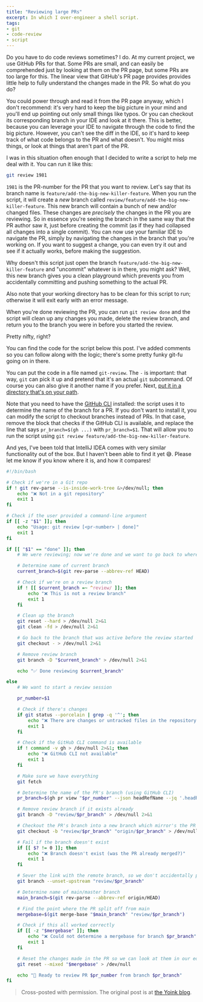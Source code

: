 ```yaml
---
title: "Reviewing large PRs"
excerpt: In which I over-engineer a shell script.
tags:
- git
- code-review
- script
---
```

Do you have to do code reviews sometimes? I do. At my current project, we use GitHub PRs for that. Some PRs are small, and can easily be comprehended just by looking at them on the PR page, but some PRs are too large for this. The linear view that GitHub's PR page provides provides little help to fully understand the changes made in the PR. So what do you do?

You could power through and read it from the PR page anyway, which I don't recommend: it's very hard to keep the big picture in your mind and you'll end up pointing out only small things like typos. Or you can checkout its corresponding branch in your IDE and look at it there. This is better, because you can leverage your IDE to navigate through the code to find the big picture. However, you can't see the diff in the IDE, so it's hard to keep track of what code belongs to the PR and what doesn't. You might miss things, or look at things that aren't part of the PR.

I was in this situation often enough that I decided to write a script to help me deal with it. You can run it like this:

```sh
git review 1981
```

`1981` is the PR-number for the PR that you want to review. Let's say that its branch name is `feature/add-the-big-new-killer-feature`. When you run the script, it will create a _new_ branch called `review/feature/add-the-big-new-killer-feature`. This new branch will contain a bunch of new and/or changed files. These changes are _precisely_ the changes in the PR you are reviewing. So in essence you're seeing the branch in the same way that the PR author saw it, just before creating the commit (as if they had collapsed all changes into a single commit). You can now use your familiar IDE to navigate the PR, simply by navigating the changes in the branch that you're working on. If you want to suggest a change, you can even try it out and see if it actually works, before making the suggestion.

Why doesn't this script just open the branch `feature/add-the-big-new-killer-feature` and "uncommit" whatever is in there, you might ask? Well, this new branch gives you a clean playground which prevents you from accidentally committing and pushing something to the actual PR.

Also note that your working directory has to be clean for this script to run; otherwise it will exit early with an error message.

When you're done reviewing the PR, you can run `git review done` and the script will clean up any changes you made, delete the review branch, and return you to the branch you were in before you started the review.

Pretty nifty, right?

You can find the code for the script below this post. I've added comments so you can follow along with the logic; there's some pretty funky git-fu going on in there.

You can put the code in a file named `git-review`. The `-` is important: that way, `git` can pick it up and pretend that it's an actual `git` subcommand. Of course you can also give it another name if you prefer. Next, [put it in a directory that's on your path](https://apple.stackexchange.com/q/275343/175504).

Note that you need to have the [GitHub CLI](https://cli.github.com/) installed: the script uses it to determine the name of the branch for a PR. If you don't want to install it, you can modify the script to checkout branches instead of PRs. In that case, remove the block that checks if the GitHub CLI is available, and replace the line that says `pr_branch=$(gh ...)` with `pr_branch=$1`. That will allow you to run the script using `git review feature/add-the-big-new-killer-feature`.

And yes, I've been told that IntelliJ IDEA comes with very similar functionality out of the box. But I haven't been able to find it yet 😅. Please let me know if you know where it is, and how it compares!

```sh
#!/bin/bash

# Check if we're in a Git repo
if ! git rev-parse --is-inside-work-tree &>/dev/null; then
    echo "❌ Not in a git repository"
    exit 1
fi

# Check if the user provided a command-line argument
if [[ -z "$1" ]]; then
    echo "Usage: git review [<pr-number> | done]"
    exit 1
fi

if [[ "$1" == "done" ]]; then
    # We were reviewing; now we're done and we want to go back to where we were

    # Determine name of current branch
    current_branch=$(git rev-parse --abbrev-ref HEAD)

    # Check if we're on a review branch
    if ! [[ $current_branch =~ ^review/ ]]; then
        echo "❌ This is not a review branch"
        exit 1
    fi

    # Clean up the branch
    git reset --hard > /dev/null 2>&1
    git clean -fd > /dev/null 2>&1

    # Go back to the branch that was active before the review started
    git checkout - > /dev/null 2>&1

    # Remove review branch
    git branch -D "$current_branch" > /dev/null 2>&1

    echo "✅ Done reviewing $current_branch"

else
    # We want to start a review session

    pr_number=$1

    # Check if there's changes
    if git status --porcelain | grep -q '^'; then
        echo "❌ There are changes or untracked files in the repository"
        exit 1
    fi

    # Check if the GitHub CLI command is available
    if ! command -v gh > /dev/null 2>&1; then
        echo "❌ GitHub CLI not available"
        exit 1
    fi

    # Make sure we have everything
    git fetch

    # Determine the name of the PR's branch (using GitHub CLI)
    pr_branch=$(gh pr view "$pr_number" --json headRefName --jq '.headRefName')

    # Remove review branch if it exists already
    git branch -D "review/$pr_branch" > /dev/null 2>&1

    # Checkout the PR's branch into a new branch which mirror's the PR's branch, but with 'review/' in front
    git checkout -b "review/$pr_branch" "origin/$pr_branch" > /dev/null 2>&1

    # Fail if the branch doesn't exist
    if [[ $? != 0 ]]; then
        echo "❌ Branch doesn't exist (was the PR already merged?)"
        exit 1
    fi

    # Sever the link with the remote branch, so we don't accidentally push something to it
    git branch --unset-upstream "review/$pr_branch"

    # Determine name of main/master branch
    main_branch=$(git rev-parse --abbrev-ref origin/HEAD)

    # Find the point where the PR split off from main
    mergebase=$(git merge-base "$main_branch" "review/$pr_branch")

    # Check if this all worked correctly
    if [[ -z "$mergebase" ]]; then
        echo "❌ Could not determine a mergebase for branch $pr_branch"
        exit 1
    fi

    # Reset the changes made in the PR so we can look at them in our editor
    git reset --mixed "$mergebase" > /dev/null

    echo "🚀 Ready to review PR $pr_number from branch $pr_branch"
fi
```

> Cross-posted with permission. The original post is at [the Yoink blog](https://yoink.nl/posts/2024/12/24/reviewing-large-prs.html).
